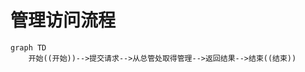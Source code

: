 <!--
Author: 闫刚 (yes7rose@sina.com)
管理访问流程.md (c) 2020
Desc: description
Created:  2020-12-02T03:14:48.580Z
Modified: !date!
-->

# 管理访问流程

``` mermaid
graph TD
    开始((开始))-->提交请求-->从总管处取得管理-->返回结果-->结束((结束))
```